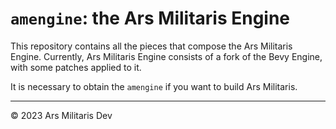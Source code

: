 # `amengine`: the Ars Militaris Engine

This repository contains all the pieces that compose the Ars Militaris Engine. Currently, Ars Militaris Engine consists of a fork of the Bevy Engine, with some patches applied to it.

It is necessary to obtain the `amengine` if you want to build Ars Militaris.

---
&copy; 2023 Ars Militaris Dev